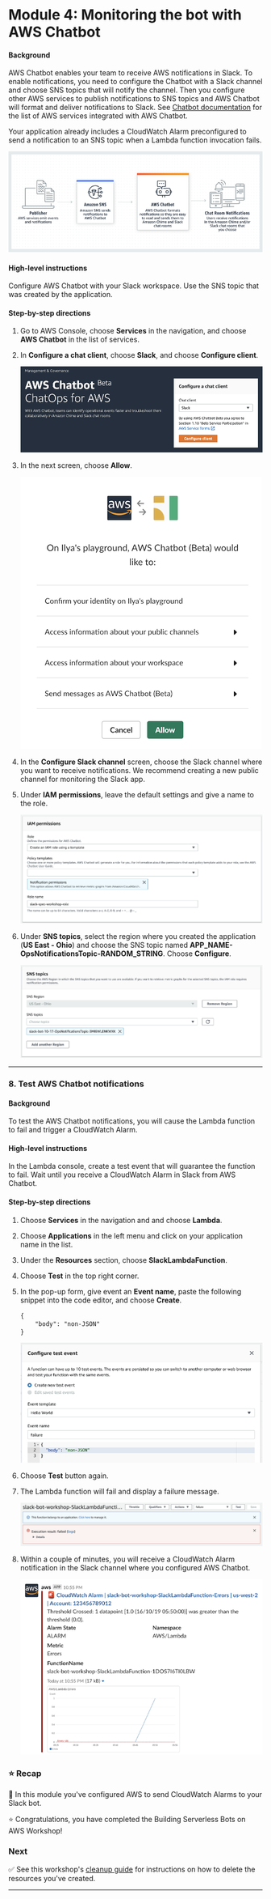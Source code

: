 # Module 4: Monitoring the bot with AWS Chatbot

#### Background

AWS Chatbot enables your team to receive AWS notifications in Slack. To enable notifications, you need to configure the Chatbot with a Slack channel and choose SNS topics that will notify the channel. Then you configure other AWS services to publish notifications to SNS topics and AWS Chatbot will format and deliver notifications to Slack. See [Chatbot documentation](https://docs.aws.amazon.com/chatbot/latest/adminguide/related-services.html#related-services.title) for the list of AWS services integrated with AWS Chatbot.

Your application already includes a CloudWatch Alarm preconfigured to send a notification to an SNS topic when a Lambda function invocation fails.

![Chatbot diagram](../images/chatbot-diagram.png)

#### High-level instructions

Configure AWS Chatbot with your Slack workspace. Use the SNS topic that was created by the application.

#### Step-by-step directions

1. Go to AWS Console, choose **Services** in the navigation, and choose **AWS Chatbot** in the list of services.
1. In **Configure a chat client**, choose **Slack**, and choose **Configure client**.

    ![Chatbot home](../images/chatbot-home.png)

1. In the next screen, choose **Allow**.

    ![Chatbot Slack OAuth](../images/chatbot-slack-oauth.png)

1. In the **Configure Slack channel** screen, choose the Slack channel where you want to receive notifications. We recommend creating a new public channel for monitoring the Slack app.
1. Under **IAM permissions**, leave the default settings and give a name to the role.

    ![Chatbot role](../images/chatbot-configure-channel-role.png)

1. Under **SNS topics**, select the region where you created the application (**US East - Ohio**) and choose the SNS topic named **APP_NAME-OpsNotificationsTopic-RANDOM_STRING**. Choose **Configure**.

    ![Chatbot topics](../images/chatbot-configure-channel-topics.png)

---

### 8. Test AWS Chatbot notifications

#### Background

To test the AWS Chatbot notifications, you will cause the Lambda function to fail and trigger a CloudWatch Alarm.

#### High-level instructions

In the Lambda console, create a test event that will guarantee the function to fail. Wait until you receive a CloudWatch Alarm in Slack from AWS Chatbot.

#### Step-by-step directions

1. Choose **Services** in the navigation and and choose **Lambda**.
1. Choose **Applications** in the left menu and click on your application name in the list.
1. Under the **Resources** section, choose **SlackLambdaFunction**.
1. Choose **Test** in the top right corner.
1. In the pop-up form, give event an **Event name**, paste the following snippet into the code editor, and choose **Create**.

    ```
    {
        "body": "non-JSON"
    }
    ```

    ![Test event fail](images/lambda-test-event-fail.png)

1. Choose **Test** button again.
1. The Lambda function will fail and display a failure message.

    ![Failed Lambda](../images/lambda-failed.png)

1. Within a couple of minutes, you will receive a CloudWatch Alarm notification in the Slack channel where you configured AWS Chatbot.

    ![CloudWatch Alarm](../images/slack-cloudwatch-alarm.png)

### :star: Recap

:wrench: In this module you've configured AWS to send CloudWatch Alarms to your Slack bot.

:star: Congratulations, you have completed the Building Serverless Bots on AWS Workshop!

### Next

:white_check_mark: See this workshop's [cleanup guide][cleanup] for instructions on how to delete the resources you've created.

---
[cognito]: https://aws.amazon.com/cognito/
[lambda]: https://aws.amazon.com/lambda/
[api-gw]: https://aws.amazon.com/api-gateway/
[s3]: https://aws.amazon.com/s3/
[dynamodb]: https://aws.amazon.com/dynamodb/
[secrets-manager]: https://aws.amazon.com/secrets-manager/
[sns]: https://aws.amazon.com/sns/
[cloudwatch]: https://aws.amazon.com/cloudwatch/
[chatbot]: https://aws.amazon.com/chatbot/
[aws-sam]: https://aws.amazon.com/serverless/sam/
[codepipeline]: https://aws.amazon.com/codepipeline/
[codecommit]: https://aws.amazon.com/codecommit/
[codebuild]: https://aws.amazon.com/codebuild/
[cloudformation]: https://aws.amazon.com/cloudformation/
[aws-console]: https://console.aws.amazon.com
[iam-console]: https://console.aws.amazon.com/iam/home
[lambda-console]: https://console.aws.amazon.com/lambda/home
[cfn-console]: https://console.aws.amazon.com/cloudformation/home
[s3-console]: https://console.aws.amazon.com/s3/home
[chatbot-console]: https://console.aws.amazon.com/chatbot/home
[api-slack]: https://api.slack.com

[setup]: ../00_Setup/
[cleanup]: ../01_CleanUp/
[serverless-app-setup]: ../1_ServerlessAppSetup/
[code-management]: ../2_CodeManagement/
[setup-chatbot]: ../3_ChatBot/
[notifications]: ../4_AWSNotifications/
